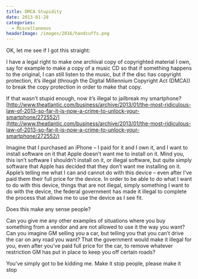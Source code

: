 ```yaml
---
title: DMCA Stupidity
date: 2013-01-28
categories: 
  - Miscellaneous
headerImage: /images/2016/handcuffs.png
---
```


OK, let me see if I got this straight:

I have a legal right to make one archival copy of copyrighted material I own, say for example to make a copy of a music CD so that if something happens to the original, I can still listen to the music, but if the disc has copyright protection, it’s illegal (through the Digital Millennium Copyright Act (DMCA)) to break the copy protection in order to make that copy.

If that wasn’t stupid enough, now it’s illegal to jailbreak my smartphone? [http://www.theatlantic.com/business/archive/2013/01/the-most-ridiculous-law-of-2013-so-far-it-is-now-a-crime-to-unlock-your-smartphone/272552/](http://www.theatlantic.com/business/archive/2013/01/the-most-ridiculous-law-of-2013-so-far-it-is-now-a-crime-to-unlock-your-smartphone/272552/)

Imagine that I purchased an iPhone – I paid for it and I own it, and I want to install software on it that Apple doesn’t want me to install on it. Mind you, this isn’t software I shouldn’t install on it, or illegal software, but quite simply software that Apple has decided that they don’t want me installing on it. Apple’s telling me what I can and cannot do with this device – even after I’ve paid them their full price for the device. In order to be able to do what I want to do with this device, things that are not illegal, simply something I want to do with the device, the federal government has made it illegal to complete the process that allows me to use the device as I see fit.

Does this make any sense people?

Can you give me any other examples of situations where you buy something from a vendor and are not allowed to use it the way you want? Can you imagine GM selling you a car, but telling you that you can’t drive the car on any road you want? That the government would make it illegal for you, even after you’ve paid full price for the car, to remove whatever restriction GM has put in place to keep you off certain roads?

You’ve simply got to be kidding me. Make it stop people, please make it stop
